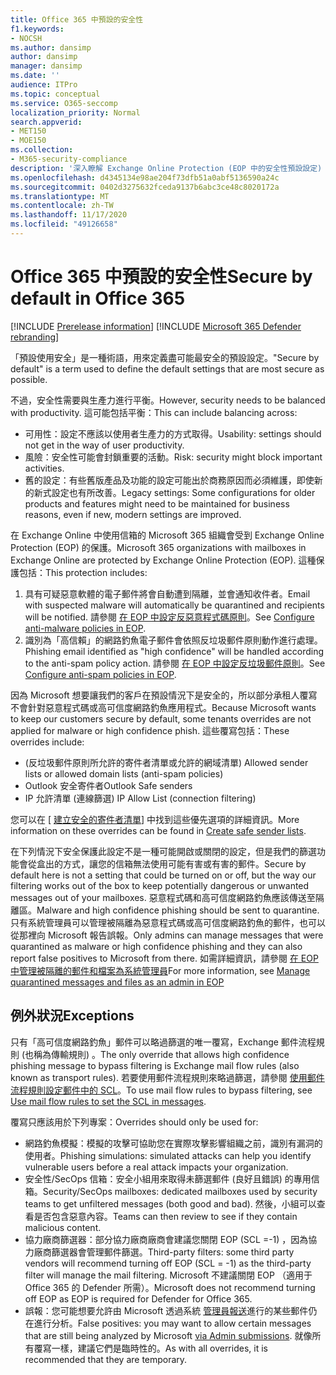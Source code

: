```yaml
---
title: Office 365 中預設的安全性
f1.keywords:
- NOCSH
ms.author: dansimp
author: dansimp
manager: dansimp
ms.date: ''
audience: ITPro
ms.topic: conceptual
ms.service: O365-seccomp
localization_priority: Normal
search.appverid:
- MET150
- MOE150
ms.collection:
- M365-security-compliance
description: '深入瞭解 Exchange Online Protection (EOP 中的安全性預設設定) '
ms.openlocfilehash: d4345134e98ae204f73dfb51a0abf5136590a24c
ms.sourcegitcommit: 0402d3275632fceda9137b6abc3ce48c8020172a
ms.translationtype: MT
ms.contentlocale: zh-TW
ms.lasthandoff: 11/17/2020
ms.locfileid: "49126658"
---
```

# <a name="secure-by-default-in-office-365"></a><span data-ttu-id="ae07f-103">Office 365 中預設的安全性</span><span class="sxs-lookup"><span data-stu-id="ae07f-103">Secure by default in Office 365</span></span>

[!INCLUDE [Prerelease information](../includes/prerelease.md)]
[!INCLUDE [Microsoft 365 Defender rebranding](../includes/microsoft-defender-for-office.md)]

<span data-ttu-id="ae07f-104">「預設使用安全」是一種術語，用來定義盡可能最安全的預設設定。</span><span class="sxs-lookup"><span data-stu-id="ae07f-104">"Secure by default" is a term used to define the default settings that are most secure as possible.</span></span>

<span data-ttu-id="ae07f-105">不過，安全性需要與生產力進行平衡。</span><span class="sxs-lookup"><span data-stu-id="ae07f-105">However, security needs to be balanced with productivity.</span></span> <span data-ttu-id="ae07f-106">這可能包括平衡：</span><span class="sxs-lookup"><span data-stu-id="ae07f-106">This can include balancing across:</span></span>

- <span data-ttu-id="ae07f-107">可用性：設定不應該以使用者生產力的方式取得。</span><span class="sxs-lookup"><span data-stu-id="ae07f-107">Usability: settings should not get in the way of user productivity.</span></span>
- <span data-ttu-id="ae07f-108">風險：安全性可能會封鎖重要的活動。</span><span class="sxs-lookup"><span data-stu-id="ae07f-108">Risk: security might block important activities.</span></span>
- <span data-ttu-id="ae07f-109">舊的設定：有些舊版產品及功能的設定可能出於商務原因而必須維護，即使新的新式設定也有所改善。</span><span class="sxs-lookup"><span data-stu-id="ae07f-109">Legacy settings: Some configurations for older products and features might need to be maintained for business reasons, even if new, modern settings are improved.</span></span>

<span data-ttu-id="ae07f-110">在 Exchange Online 中使用信箱的 Microsoft 365 組織會受到 Exchange Online Protection (EOP) 的保護。</span><span class="sxs-lookup"><span data-stu-id="ae07f-110">Microsoft 365 organizations with mailboxes in Exchange Online are protected by Exchange Online Protection (EOP).</span></span> <span data-ttu-id="ae07f-111">這種保護包括：</span><span class="sxs-lookup"><span data-stu-id="ae07f-111">This protection includes:</span></span>

1. <span data-ttu-id="ae07f-112">具有可疑惡意軟體的電子郵件將會自動遭到隔離，並會通知收件者。</span><span class="sxs-lookup"><span data-stu-id="ae07f-112">Email with suspected malware will automatically be quarantined and recipients will be notified.</span></span> <span data-ttu-id="ae07f-113">請參閱 [在 EOP 中設定反惡意程式碼原則](configure-anti-malware-policies.md)。</span><span class="sxs-lookup"><span data-stu-id="ae07f-113">See [Configure anti-malware policies in EOP](configure-anti-malware-policies.md).</span></span>
1. <span data-ttu-id="ae07f-114">識別為「高信賴」的網路釣魚電子郵件會依照反垃圾郵件原則動作進行處理。</span><span class="sxs-lookup"><span data-stu-id="ae07f-114">Phishing email identified as "high confidence" will be handled according to the anti-spam policy action.</span></span> <span data-ttu-id="ae07f-115">請參閱 [在 EOP 中設定反垃圾郵件原則](configure-your-spam-filter-policies.md)。</span><span class="sxs-lookup"><span data-stu-id="ae07f-115">See [Configure anti-spam policies in EOP](configure-your-spam-filter-policies.md).</span></span>

<span data-ttu-id="ae07f-116">因為 Microsoft 想要讓我們的客戶在預設情況下是安全的，所以部分承租人覆寫不會針對惡意程式碼或高可信度網路釣魚應用程式。</span><span class="sxs-lookup"><span data-stu-id="ae07f-116">Because Microsoft wants to keep our customers secure by default, some tenants overrides are not applied for malware or high confidence phish.</span></span> <span data-ttu-id="ae07f-117">這些覆寫包括：</span><span class="sxs-lookup"><span data-stu-id="ae07f-117">These overrides include:</span></span>

- <span data-ttu-id="ae07f-118"> (反垃圾郵件原則所允許的寄件者清單或允許的網域清單) </span><span class="sxs-lookup"><span data-stu-id="ae07f-118">Allowed sender lists or allowed domain lists (anti-spam policies)</span></span>
- <span data-ttu-id="ae07f-119">Outlook 安全寄件者</span><span class="sxs-lookup"><span data-stu-id="ae07f-119">Outlook Safe senders</span></span>
- <span data-ttu-id="ae07f-120">IP 允許清單 (連線篩選) </span><span class="sxs-lookup"><span data-stu-id="ae07f-120">IP Allow List (connection filtering)</span></span>

<span data-ttu-id="ae07f-121">您可以在 [ [建立安全的寄件者清單](https://docs.microsoft.com/microsoft-365/security/office-365-security/create-safe-sender-lists-in-office-365)] 中找到這些優先選項的詳細資訊。</span><span class="sxs-lookup"><span data-stu-id="ae07f-121">More information on these overrides can be found in [Create safe sender lists](https://docs.microsoft.com/microsoft-365/security/office-365-security/create-safe-sender-lists-in-office-365).</span></span>

<span data-ttu-id="ae07f-122">在下列情況下安全保護此設定不是一種可能開啟或關閉的設定，但是我們的篩選功能會從盒出的方式，讓您的信箱無法使用可能有害或有害的郵件。</span><span class="sxs-lookup"><span data-stu-id="ae07f-122">Secure by default here is not a setting that could be turned on or off, but the way our filtering works out of the box to keep potentially dangerous or unwanted messages out of your mailboxes.</span></span> <span data-ttu-id="ae07f-123">惡意程式碼和高可信度網路釣魚應該傳送至隔離區。</span><span class="sxs-lookup"><span data-stu-id="ae07f-123">Malware and high confidence phishing should be sent to quarantine.</span></span> <span data-ttu-id="ae07f-124">只有系統管理員可以管理被隔離為惡意程式碼或高可信度網路釣魚的郵件，也可以從那裡向 Microsoft 報告誤報。</span><span class="sxs-lookup"><span data-stu-id="ae07f-124">Only admins can manage messages that were quarantined as malware or high confidence phishing and they can also report false positives to Microsoft from there.</span></span> <span data-ttu-id="ae07f-125">如需詳細資訊，請參閱 [在 EOP 中管理被隔離的郵件和檔案為系統管理員](manage-quarantined-messages-and-files.md)</span><span class="sxs-lookup"><span data-stu-id="ae07f-125">For more information, see [Manage quarantined messages and files as an admin in EOP](manage-quarantined-messages-and-files.md)</span></span>

## <a name="exceptions"></a><span data-ttu-id="ae07f-126">例外狀況</span><span class="sxs-lookup"><span data-stu-id="ae07f-126">Exceptions</span></span>

<span data-ttu-id="ae07f-127">只有「高可信度網路釣魚」郵件可以略過篩選的唯一覆寫，Exchange 郵件流程規則 (也稱為傳輸規則) 。</span><span class="sxs-lookup"><span data-stu-id="ae07f-127">The only override that allows high confidence phishing message to bypass filtering is Exchange mail flow rules (also known as transport rules).</span></span> <span data-ttu-id="ae07f-128">若要使用郵件流程規則來略過篩選，請參閱 [使用郵件流程規則設定郵件中的 SCL](use-mail-flow-rules-to-set-the-spam-confidence-level-scl-in-messages.md)。</span><span class="sxs-lookup"><span data-stu-id="ae07f-128">To use mail flow rules to bypass filtering, see [Use mail flow rules to set the SCL in messages](use-mail-flow-rules-to-set-the-spam-confidence-level-scl-in-messages.md).</span></span>

<span data-ttu-id="ae07f-129">覆寫只應該用於下列專案：</span><span class="sxs-lookup"><span data-stu-id="ae07f-129">Overrides should only be used for:</span></span>

- <span data-ttu-id="ae07f-130">網路釣魚模擬：模擬的攻擊可協助您在實際攻擊影響組織之前，識別有漏洞的使用者。</span><span class="sxs-lookup"><span data-stu-id="ae07f-130">Phishing simulations: simulated attacks can help you identify vulnerable users before a real attack impacts your organization.</span></span>
- <span data-ttu-id="ae07f-131">安全性/SecOps 信箱：安全小組用來取得未篩選郵件 (良好且錯誤) 的專用信箱。</span><span class="sxs-lookup"><span data-stu-id="ae07f-131">Security/SecOps mailboxes: dedicated mailboxes used by security teams to get unfiltered messages (both good and bad).</span></span> <span data-ttu-id="ae07f-132">然後，小組可以查看是否包含惡意內容。</span><span class="sxs-lookup"><span data-stu-id="ae07f-132">Teams can then review to see if they contain malicious content.</span></span>
- <span data-ttu-id="ae07f-133">協力廠商篩選器：部分協力廠商廠商會建議您關閉 EOP (SCL =-1) ，因為協力廠商篩選器會管理郵件篩選。</span><span class="sxs-lookup"><span data-stu-id="ae07f-133">Third-party filters: some third party vendors will recommend turning off EOP (SCL = -1) as the third-party filter will manage the mail filtering.</span></span> <span data-ttu-id="ae07f-134">Microsoft 不建議關閉 EOP （適用于 Office 365 的 Defender 所需）。</span><span class="sxs-lookup"><span data-stu-id="ae07f-134">Microsoft does not recommend turning off EOP as EOP is required for Defender for Office 365.</span></span>
- <span data-ttu-id="ae07f-135">誤報：您可能想要允許由 Microsoft 透過系統 [管理員報送](admin-submission.md)進行的某些郵件仍在進行分析。</span><span class="sxs-lookup"><span data-stu-id="ae07f-135">False positives: you may want to allow certain messages that are still being analyzed by Microsoft [via Admin submissions](admin-submission.md).</span></span> <span data-ttu-id="ae07f-136">就像所有覆寫一樣，建議它們是臨時性的。</span><span class="sxs-lookup"><span data-stu-id="ae07f-136">As with all overrides, it is recommended that they are temporary.</span></span>
